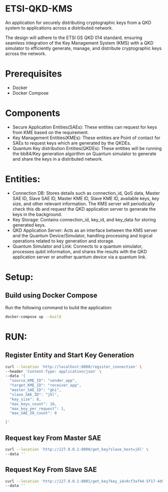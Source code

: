 # ETSI-QKD-KMS
An application for securely distributing cryptographic keys from a QKD system to applications across a distributed network.

The design will adhere to the ETSI GS QKD 014 standard, ensuring seamless integration of the Key Management System (KMS) with a QKD simulator to efficiently generate, manage, and distribute cryptographic keys across the network.

# Prerequisites
- Docker
- Docker Compose

# Components
- Secure Application Entities(SAEs): These entities can request for keys from KME based on the requirement.
- Key Management Entities(KMEs): These entities are Point of contact for SAEs to request keys which are generated by the QKDEs.
- Quantum Key distribution Entities(QKDEs): These entities will be running the bb84/Key generation algorithm on Quantum simulator to generate and share the keys in a distributed network.

# Entities:
- Connection DB: Stores details such as connection_id, QoS data, Master SAE ID, Slave SAE ID, Master KME ID, Slave KME ID, available keys, key size, and other relevant information. The KMS server will periodically check this db and request the QKD application server to generate the keys in the background.
- Key Storage: Contains connection_id, key_id, and key_data for storing generated keys.
- QKD Application Server: Acts as an interface between the KMS server and the Quantum Device/Simulator, handling processing and logical operations related to key generation and storage.
- Quantum Simulator and Link: Connects to a quantum simulator, processes qubit information, and shares the results with the QKD application server or another quantum device via a quantum link.

# Setup:

## Build using Docker Compose
Run the following command to build the application:
```sh
docker-compose up --build
```

# RUN:

## Register Entity and Start Key Generation
```sh
curl --location 'http://localhost:8000/register_connection' \
--header 'Content-Type: application/json' \
--data '{
  "source_KME_ID": "sender_app",
  "target_KME_ID": "receiver_app",
  "master_SAE_ID": "ghi",
  "slave_SAE_ID": "jkl",
  "key_size": 8,
  "max_keys_count": 10,
  "max_key_per_request": 1,
  "max_SAE_ID_count": 0

}'

```

## Request key From Master SAE

```sh
curl --location 'http://127.0.0.1:8000/get_key?slave_host=jkl' \
--data ''
```

## Request Key From Slave SAE

```sh
curl --location 'http://127.0.0.1:8001/get_key?key_id=9cf3af44-5f17-4d9b-afd6-b8e8cb055db1' \
--data ''
```
